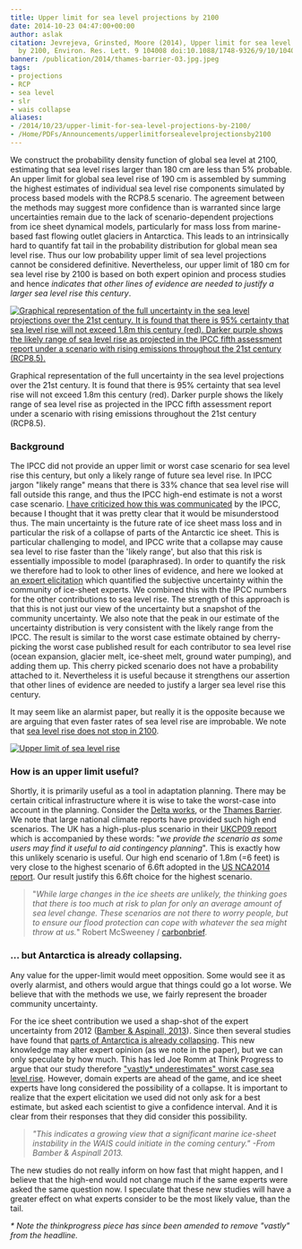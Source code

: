 ```yaml
---
title: Upper limit for sea level projections by 2100
date: 2014-10-23 04:47:00+00:00
author: aslak
citation: Jevrejeva, Grinsted, Moore (2014), Upper limit for sea level projections
  by 2100, Environ. Res. Lett. 9 104008 doi:10.1088/1748-9326/9/10/104008
banner: /publication/2014/thames-barrier-03.jpg.jpeg
tags:
- projections
- RCP
- sea level
- slr
- wais collapse
aliases:
- /2014/10/23/upper-limit-for-sea-level-projections-by-2100/
- /Home/PDFs/Announcements/upperlimitforsealevelprojectionsby2100
---
```


We construct the probability density function of global sea level at 2100, estimating that sea level rises larger than 180 cm are less than 5% probable. An upper limit for global sea level rise of 190 cm is assembled by summing the highest estimates of individual sea level rise components simulated by process based models with the RCP8.5 scenario. <!--more--> The agreement between the methods may suggest more confidence than is warranted since large uncertainties remain due to the lack of scenario-dependent projections from ice sheet dynamical models, particularly for mass loss from marine-based fast flowing outlet glaciers in Antarctica. This leads to an intrinsically hard to quantify fat tail in the probability distribution for global mean sea level rise. Thus our low probability upper limit of sea level projections cannot be considered definitive. Nevertheless, our upper limit of 180 cm for sea level rise by 2100 is based on both expert opinion and process studies and hence _indicates that other lines of evidence are needed to justify a larger sea level rise this century_.

[![Graphical representation of the full uncertainty in the sea level projections over the 21st century. It is found that there is 95% certainty that sea level rise will not exceed 1.8m this century (red). Darker purple shows the likely range of sea level rise as projected in the IPCC fifth assessment report under a scenario with rising emissions throughout the 21st century (RCP8.5).](/publication/2014/PR.png)](/publication/2014/PR.png)

Graphical representation of the full uncertainty in the sea level projections over the 21st century. It is found that there is 95% certainty that sea level rise will not exceed 1.8m this century (red). Darker purple shows the likely range of sea level rise as projected in the IPCC fifth assessment report under a scenario with rising emissions throughout the 21st century (RCP8.5).



### Background

The IPCC did not provide an upper limit or worst case scenario for sea level rise this century, but only a likely range of future sea level rise. In IPCC jargon "likely range" means that there is 33% chance that sea level rise will fall outside this range, and thus the IPCC high-end estimate is not a worst case scenario. [I have criticized how this was communicated](/Home/Miscellaneous-Debris/ar5sealevelriseuncertaintycommunicationfailure) by the IPCC, because I thought that it was pretty clear that it would be misunderstood thus. The main uncertainty is the future rate of ice sheet mass loss and in particular the risk of a collapse of parts of the Antarctic ice sheet. This is particular challenging to model, and IPCC write that a collapse may cause sea level to rise faster than the 'likely range', but also that this risk is essentially impossible to model (paraphrased). In order to quantify the risk we therefore had to look to other lines of evidence, and here we looked at [an expert elicitation](/Home/Miscellaneous-Debris/icesheetcontributionsfrombamberaspinall) which quantified the subjective uncertainty within the community of ice-sheet experts. We combined this with the IPCC numbers for the other contributions to sea level rise. The strength of this approach is that this is not just our view of the uncertainty but a snapshot of the community uncertainty. We also note that the peak in our estimate of the uncertainty distribution is very consistent with the likely range from the IPCC. The result is similar to the worst case estimate obtained by cherry-picking the worst case published result for each contributor to sea level rise (ocean expansion, glacier melt, ice-sheet melt, ground water pumping), and adding them up. This cherry picked scenario does not have a probability attached to it. Nevertheless it is useful because it strengthens our assertion that other lines of evidence are needed to justify a larger sea level rise this century.

It may seem like an alarmist paper, but really it is the opposite because we are arguing that even faster rates of sea level rise are improbable. We note that [sea level rise does not stop in 2100](/Home/PDFs/Announcements/sealevelprojectionstoad2500withthercpscenarios).



[![Upper limit of sea level rise](/publication/2014/PRen.png)](/publication/2014/PRen.png)

### How is an upper limit useful?

Shortly, it is primarily useful as a tool in adaptation planning. There may be certain critical infrastructure where it is wise to take the worst-case into account in the planning. Consider the [Delta works](http://en.wikipedia.org/wiki/Delta_Works), or the [Thames Barrier](http://en.wikipedia.org/wiki/Thames_Barrier). We note that large national climate reports have provided such high end scenarios. The UK has a high-plus-plus scenario in their [UKCP09 report](http://ukclimateprojections.metoffice.gov.uk/22638) which is accompanied by these words: "_we provide the scenario as some users may find it useful to aid contingency planning_". This is exactly how this unlikely scenario is useful. Our high end scenario of 1.8m (=6 feet) is very close to the highest scenario of 6.6ft adopted in the [US NCA2014 report](http://nca2014.globalchange.gov/highlights/report-findings/future-climate#graphic-20997). Our result justify this 6.6ft choice for the highest scenario.

> "_While large changes in the ice sheets are unlikely, the thinking goes that there is too much at risk to plan for only an average amount of sea level change. These scenarios are not there to worry people, but to ensure our flood protection can cope with whatever the sea might throw at us._" Robert McSweeney / [carbonbrief](http://www.carbonbrief.org/blog/2014/10/worst-case-scenarios-of-sea-level-rise-and-why-scientists-and-policymakers-consider-them/?utm_content=buffer4fe2d&utm_medium=social&utm_source=twitter.com&utm_campaign=buffer#.VEcJZMXuOao.twitter).

### ... but Antarctica is already collapsing.

Any value for the upper-limit would meet opposition. Some would see it as overly alarmist, and others would argue that things could go a lot worse. We believe that with the methods we use, we fairly represent the broader community uncertainty.

For the ice sheet contribution we used a shap-shot of the expert uncertainty from 2012 ([Bamber & Aspinall, 2013](/Home/Miscellaneous-Debris/icesheetcontributionsfrombamberaspinall)). Since then several studies have found that [parts of Antarctica is already collapsing](http://www.nytimes.com/2014/05/13/science/earth/collapse-of-parts-of-west-antarctica-ice-sheet-has-begun-scientists-say.html). This new knowledge may alter expert opinion (as we note in the paper), but we can only speculate by how much. This has led Joe Romm at Think Progress to argue that our study therefore ["vastly* underestimates" worst case sea level rise](http://thinkprogress.org/climate/2014/10/16/3580131/worst-case-sea-level-rise/). However, domain experts are ahead of the game, and ice sheet experts have long considered the possibility of a collapse. It is important to realize that the expert elicitation we used did not only ask for a best estimate, but asked each scientist to give a confidence interval. And it is clear from their responses that they did consider this possibility.

> _"This indicates a growing view that a significant marine ice-sheet instability in the WAIS could initiate in the coming century." -From Bamber & Aspinall 2013._

The new studies do not really inform on how fast that might happen, and I believe that the high-end would not change much if the same experts were asked the same question now. I speculate that these new studies will have a greater effect on what experts consider to be the most likely value, than the tail.

_* Note the thinkprogress piece has since been amended to remove "vastly" from the headline._